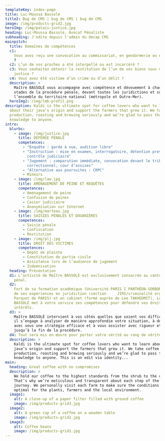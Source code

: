 ```yaml
---
templateKey: index-page
title: Luc-Moussa Bassolé
title2: Bug de CMS | bug de CMS | bug de CMS
image: /img/products-grid2.jpg
heroImg: /img/palais-justice.jpg
heading: Luc-Moussa Bassolé, Avocat Pénaliste
subheading: J'edite depuis l'admin du decap CMS
mainpitch:
  title: Domaines de compétences
  c1:
    Vous avez reçu une convocation au commissariat, en gendarmerie ou en justice
    ?
  c2: L’un de vos proches a été interpellé ou est incarcéré ?
  c3: Vous souhaitez obtenir la restitution de l’un de vos biens sous main de
    justice ?
  c4: Vous avez été victime d’un crime ou d’un délit ?
  description: >
    Maître BASSOLÉ vous accompagne avec compétence et dévouement à chacun des
    stades de la procédure pénale, devant toutes les juridictions et sur
    l’ensemble du territoire national (métropole et Outre-Mer).
  heroImg2: /img/lmb-profil.png
description: Kaldi is the ultimate spot for coffee lovers who want to learn
  about their java’s origin and support the farmers that grew it. We take coffee
  production, roasting and brewing seriously and we’re glad to pass that
  knowledge to anyone.
intro:
  blurbs:
    - image: /img/justice.jpg
      title: DÉFENSE PÉNALE
      competences:
        - "Enquête : garde à vue, audition libre"
        - "Instruction : mise en examen, interrogatoire, détention provisoire,
          contrôle judiciaire"
        - "Jugement : comparution immédiate, convocation devant le tribunal
          correctionnel, cour d’assises"
        - "Alternative aux poursuites : CRPC"
        - Mineurs
    - image: /img/law.jpg
      title: AMÉNAGEMENT DE PEINE ET REQUÊTES
      competences:
        - Aménagement de peine
        - Confusion de peines
        - Casier judiciaire
        - Anonymisation sur Internet
    - image: /img/marteau.jpg
      title: SAISIES PÉNALES ET DOUANIÈRES
      competences:
        - Saisie pénale
        - Confiscation
        - Restitution
    - image: /img/plj.jpg
      title: DROIT DES VICTIMES
      competences:
        - Dépôt de plainte
        - Constitution de partie civile
        - Assistance lors de l’audience de jugement
        - Indemnisation
  heading: Présentation
  d1: L’activité de Maître BASSOLÉ est exclusivement consacrée au contentieux
    pénal.
  d2:
    Fort de sa formation académique (Université PARIS I PANTHÉON-SORBONNE, EFB),
    de ses expériences en juridiction (section     JIRS/criminalité organisée du
    Parquet de PARIS) et en cabinet (formé auprès de Lee TAKHEDMIT), Luc-Moussa
    BASSOLÉ met à votre service ses compétences pour défendre vos droits et vos
    intérêts.
  d3: >
    Maître BASSOLÉ intervient à vos côtés quelles que soient vos difficultés :
    il s’engage à analyser de manière approfondie votre situation, à définir
    avec vous une stratégie efficace et à vous assister avec rigueur et ténacité
    jusqu’à la fin de la procédure.
  d4: Tout sera mis en œuvre pour porter votre vérité au rang de vérité judiciaire.
  description: >
    Kaldi is the ultimate spot for coffee lovers who want to learn about their
    java’s origin and support the farmers that grew it. We take coffee
    production, roasting and brewing seriously and we’re glad to pass that
    knowledge to anyone. This is an edit via identity...
main:
  heading: Great coffee with no compromises
  description: >
    We hold our coffee to the highest standards from the shrub to the cup.
    That’s why we’re meticulous and transparent about each step of the coffee’s
    journey. We personally visit each farm to make sure the conditions are
    optimal for the plants, farmers and the local environment.
  image1:
    alt: A close-up of a paper filter filled with ground coffee
    image: /img/products-grid3.jpg
  image2:
    alt: A green cup of a coffee on a wooden table
    image: /img/products-grid2.jpg
  image3:
    alt: Coffee beans
    image: /img/products-grid1.jpg
---
```

